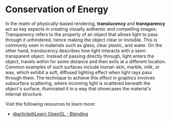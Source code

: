 # Conservation of Energy

In the realm of physically-based rendering, **translucency** and **transparency** act as key aspects in creating visually authentic and compelling images. Transparency refers to the property of an object that allows light to pass through it unhindered, hence making the object clear or invisible. This is commonly seen in materials such as glass, clear plastic, and water. On the other hand, translucency describes how light interacts with a semi-transparent object. Instead of passing directly through, light enters the object, travels within for some distance and then exits at a different location. Common examples of such surfaces include human skin, marble, milk, or wax, which exhibit a soft, diffused lighting effect when light rays pass through them. The technique to achieve this effect in graphics involves subsurface scattering, where incoming light is scattered beneath the object's surface, illuminated it in a way that showcases the material's internal structure.

Visit the following resources to learn more:

- [@article@Learn OpenGL - Blending](https://learnopengl.com/Advanced-OpenGL/Blending)